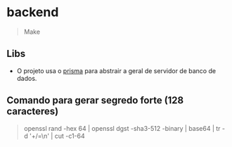# backend

> Make

## Libs

- O projeto usa o [prisma](https://www.prisma.io/) para abstrair a geral de servidor de banco de dados.

## Comando para gerar segredo forte (128 caracteres)

> openssl rand -hex 64 | openssl dgst -sha3-512 -binary | base64 | tr -d '+/=\n' | cut -c1-64
